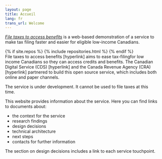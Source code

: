 ```yaml
---
layout: page
title: Accueil
lang: fr
trans_url: Welcome
---
```


_[File taxes to access benefits](https://claim-tax-benefits.azurewebsites.net/start)_ is a web-based demonstration of a service to make tax filing faster and easier for eligible low-income Canadians.

{% if site.repos %} {% include repositories.html %}
{% endif %}\
File taxes to access benefits \[hyperlink] aims to ease tax-filingfor low income Canadians so they can access credits and benefits. The Canadian Digital Service (CDS) \[hyperlink] and the Canada Revenue Agency (CRA) \[hyperlink] partnered to build this open source service, which includes both online and paper channels.

The service is under development. It cannot be used to file taxes at this time.

This website provides information about the service. Here you can find links to documents about:

- the context for the service
- research findings
- design decisions
- technical architecture
- next steps
- contacts for further information

The section on design decisions includes a link to each service touchpoint.
